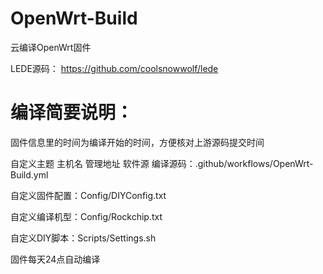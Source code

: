 # OpenWrt-Build
云编译OpenWrt固件

LEDE源码：
https://github.com/coolsnowwolf/lede

# 编译简要说明：
固件信息里的时间为编译开始的时间，方便核对上游源码提交时间

自定义主题 主机名 管理地址 软件源 编译源码：.github/workflows/OpenWrt-Build.yml

自定义固件配置：Config/DIYConfig.txt

自定义编译机型：Config/Rockchip.txt

自定义DIY脚本：Scripts/Settings.sh

固件每天24点自动编译
